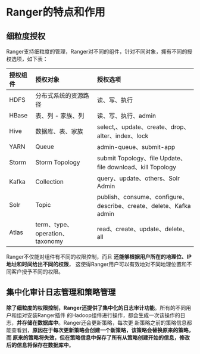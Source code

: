 Ranger的特点和作用
===================================================================================
## 细粒度授权
Ranger支持细粒度的管理，Ranger对不同的组件，针对不同对象，拥有不同的授权选项，如下表：

| 授权组件 | 授权对象 | 授权选项 |
|:------------ |:----------- |:------------|
| HDFS | 分布式系统的资源路径 | 读、写、执行 |
| HBase | 表、列 - 家族、列 | 读、写、执行、admin | 
| Hive | 数据库、表、家族 | select,、update、create、drop、alter、index、lock |
| YARN | Queue | admin-queue、submit-app |
| Storm | Storm Topology | submit Topology、file Update、file download、kill Topology |
| Kafka | Collection | query、update、others、Solr Admin |
| Solr | Topic | publish、consume、configure、describe、create、delete、Kafka admin  |
| Atlas | term、type、operation、taxonomy | read、create、update、delete、all |

Ranger不仅能对组件有不同的权限控制，而且 **还能够根据用户所在的地理位、IP地址和时间给出不同的权限**，
这使得Ranger用户可以有效地对不同地理位置和不同客户授予不同的权限。

## 集中化审计日志管理和策略管理
**除了细粒度的权限控制，Ranger还提供了集中化的日志审计功能**。所有的不同用户和组对安装Ranger插件
的Hadoop组件进行操作，都会生成一次该操作的日志，**并存储在数据库中**。Ranger还会更新策略，每次更
新策略之前的策略信息都能查看到，**原因在于每次更新策略会创建一个新策略，该策略会替换原来的策略，而
原来的策略将失效，但在策略信息中保存了所有从策略创建开始的信息，修改后的信息将保存在数据库中**。 



